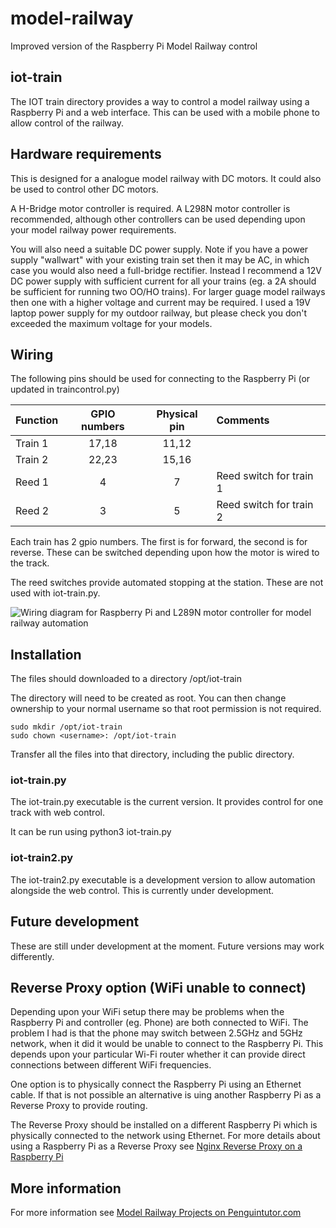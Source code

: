 # model-railway
Improved version of the Raspberry Pi Model Railway control

## iot-train

The IOT train directory provides a way to control a model railway using a Raspberry Pi and a web interface.
This can be used with a mobile phone to allow control of the railway.

## Hardware requirements

This is designed for a analogue model railway with DC motors. It could also be used to control other DC motors.

A H-Bridge motor controller is required. A L298N motor controller is recommended, although other controllers can be used depending upon your model railway power requirements.

You will also need a suitable DC power supply. Note if you have a power supply "wallwart" with your existing train set then it may be AC, in which case you would also need a full-bridge rectifier.
Instead I recommend a 12V DC power supply with sufficient current for all your trains (eg. a 2A should be sufficient for running two OO/HO trains). For larger guage model railways then one with a higher voltage and current may be required. I used a 19V laptop power supply for my outdoor railway, but please check you don't exceeded the maximum voltage for your models.

## Wiring

The following pins should be used for connecting to the Raspberry Pi (or updated in traincontrol.py)


| Function   | GPIO numbers   | Physical pin   | Comments                |
| :---       |    :----:      |    :----:      | :---                    |
| Train 1    |    17,18       |    11,12       |                         |
| Train 2    |    22,23       |    15,16       |                         |
| Reed 1     |      4         |      7         | Reed switch for train 1 |
| Reed 2     |      3         |      5         | Reed switch for train 2 |

Each train has 2 gpio numbers. The first is for forward, the second is for reverse. These can be switched depending upon how the motor is wired to the track.

The reed switches provide automated stopping at the station. These are not used with iot-train.py.

![Wiring diagram for Raspberry Pi and L289N motor controller for model railway automation](http://www.penguintutor.com/projects/images/model-railway-wiring.png)

## Installation

The files should downloaded to a directory /opt/iot-train

The directory will need to be created as root. You can then change ownership to your normal username so that root permission is not required.

    sudo mkdir /opt/iot-train
    sudo chown <username>: /opt/iot-train

Transfer all the files into that directory, including the public directory.

### iot-train.py

The iot-train.py executable is the current version. It provides control for one track with web control.

It can be run using
    python3 iot-train.py

### iot-train2.py

The iot-train2.py executable is a development version to allow automation alongside the web control.
This is currently under development.

## Future development

These are still under development at the moment. Future versions may work differently.

## Reverse Proxy option (WiFi unable to connect)

Depending upon your WiFi setup there may be problems when the Raspberry Pi and controller (eg. Phone) are both connected to WiFi. The problem I had is that the phone may switch between 2.5GHz and 5GHz network, when it did it would be unable to connect to the Raspberry Pi. This depends upon your particular Wi-Fi router whether it can provide direct connections between different WiFi frequencies.

One option is to physically connect the Raspberry Pi using an Ethernet cable. If that is not possible an alternative is uing another Raspberry Pi as a Reverse Proxy to provide routing.

The Reverse Proxy should be installed on a different Raspberry Pi which is physically connected to the network using Ethernet. For more details about using a Raspberry Pi as a Reverse Proxy see [Nginx Reverse Proxy on a Raspberry Pi](http://www.penguintutor.com/projects/nginx-reverse-proxy)


## More information

For more information see [Model Railway Projects on Penguintutor.com](http://www.penguintutor.com/projects/model-railway)